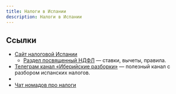 ```yaml
---
title: Налоги в Испании
description: Налоги в Испании
---
```


## Ссылки

- [Сайт налоговой Испании](https://sede.agenciatributaria.gob.es/Sede/inicio.html)
  - [Раздел посвященный НДФЛ](https://sede.agenciatributaria.gob.es/Sede/Renta.html) — ставки, вычеты, правила.
- [Телеграм канал «Иберийские разборки»](https://t.me/desmontaje_iberico) — полезный канал с разбором испанских налогов.
- 
- [Чат номадов про налоги](https://t.me/taxesnomadspain)
